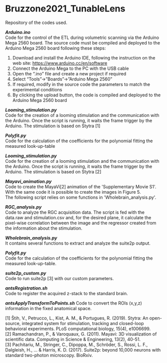 # Bruzzone2021_TunableLens
Repository of the codes used.

**_Arduino.ino_**   
Code for the control of the ETL during volumetric scanning via the Arduino Mega 2560 board.
The source code must be compiled and deployed to the Arduino Mega 2560 board following these steps:
1) Download and install the Arduino IDE, following the instruction on the web site:
<https://www.arduino.cc/en/software>
2) Connect the Arduino Mega to the PC with the USB cable
3) Open the “.ino” file and create a new project if required
4) Select “Tools”&#8594;”Boards”&#8594;”Arduino Mega 2560”
5) If required, modify in the source code the parameters to match the experimental conditions
6) By clicking the upload button, the code is compiled and deployed to the Arduino Mega 2560 board   


**_Looming_stimulation.py_**  
Code for the creation of a looming stimulation and the communication with the Arduino. Once the script is running, it waits the frame trigger by the Arduino.
The stimulation is based on Stytra [1]

**_Polyfit.py_**  
Code for the calculation of the coefficients for the polynomial fitting the measured look-up-table

**_Looming_stimulation.py_**  
Code for the creation of a looming stimulation and the communication with the Arduino. Once the script is running, it waits the frame trigger by the Arduino.
The stimulation is based on Stytra [2]


**_Mayavi_animation.py_**  
Code to create the MayaVi[2] animation of the 'Supplementary Movie S1'. With the same code it is possible to create the images in Figure 5.   
The following script relies on some functions in 'Wholebrain_analysis.py'.


**_RGC_analysis.py_**  
Code to analyze the RGC acquisition data. The script is fed with the data.raw and stimulation.csv and, for the desired plane, it calculate the pixel-wise correlation between the image and the regressor created from the information about the stimulation.   


**_Wholebrain_analysis.py_**  
It contains several functions to extract and analyze the suite2p output.   


**_Polyfit.py_**  
Code for the calculation of the coefficients for the polynomial fitting the measured look-up-table.


**_suite2p_custom.py_**   
Code to run suite2p [3] with our custom parameters.   

**_antsRegistration.sh_**   
Code to register the acquired z-stack to the standard brain.

**_antsApplyTransformToPoints.sh_**
Code to convert the ROIs (x,y,z) information in the fixed anatomical space. 



[1] Štih, V., Petrucco, L., Kist, A. M., & Portugues, R. (2019). Stytra: An open-source, integrated system for stimulation, tracking and closed-loop behavioral experiments. PLoS computational biology, 15(4), e1006699.   
[2] Ramachandran, P., & Varoquaux, G. (2011). Mayavi: 3D visualization of scientific data. Computing in Science & Engineering, 13(2), 40-51.   
[3] Pachitariu, M., Stringer, C., Dipoppa, M., Schröder, S., Rossi, L. F., Dalgleish, H., ... & Harris, K. D. (2017). Suite2p: beyond 10,000 neurons with standard two-photon microscopy. BioRxiv.   

